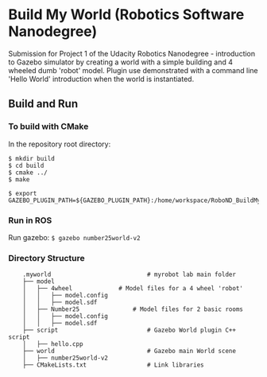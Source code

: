 # Build My World (Robotics Software Nanodegree)
Submission for Project 1 of the Udacity Robotics Nanodegree - introduction to Gazebo simulator by creating a world with a simple building and 4 wheeled dumb 'robot' model. Plugin use demonstrated with a command line 'Hello World' introduction when the world is instantiated.

## Build and Run
### To build with CMake
In the repository root directory:
```
$ mkdir build
$ cd build
$ cmake ../
$ make
```

```
$ export GAZEBO_PLUGIN_PATH=${GAZEBO_PLUGIN_PATH}:/home/workspace/RoboND_BuildMyWorld/build
```

### Run in ROS
Run gazebo: `$ gazebo number25world-v2`

### Directory Structure
```
    .myworld                           # myrobot lab main folder              
    ├── model                          
    │   ├── 4wheel		       # Model files for a 4 wheel 'robot' 
    │   │   ├── model.config	       
    │   │   ├── model.sdf
    │   ├── Number25		       # Model files for 2 basic rooms
    │   │   ├── model.config
    │   │   ├── model.sdf
    ├── script                         # Gazebo World plugin C++ script      
    │   ├── hello.cpp
    ├── world                          # Gazebo main World scene
    │   ├── number25world-v2
    ├── CMakeLists.txt                 # Link libraries 
                             
```

